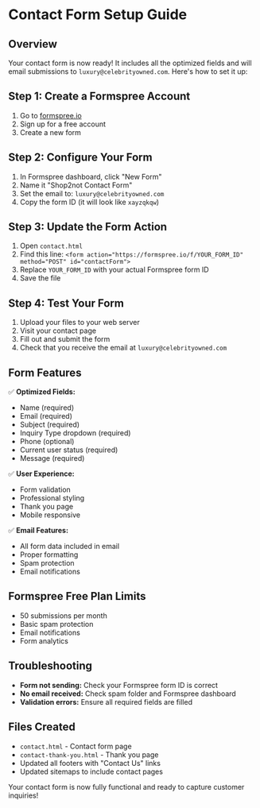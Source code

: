 # Contact Form Setup Guide

## Overview
Your contact form is now ready! It includes all the optimized fields and will email submissions to `luxury@celebrityowned.com`. Here's how to set it up:

## Step 1: Create a Formspree Account
1. Go to [formspree.io](https://formspree.io)
2. Sign up for a free account
3. Create a new form

## Step 2: Configure Your Form
1. In Formspree dashboard, click "New Form"
2. Name it "Shop2not Contact Form"
3. Set the email to: `luxury@celebrityowned.com`
4. Copy the form ID (it will look like `xayzqkqw`)

## Step 3: Update the Form Action
1. Open `contact.html`
2. Find this line: `<form action="https://formspree.io/f/YOUR_FORM_ID" method="POST" id="contactForm">`
3. Replace `YOUR_FORM_ID` with your actual Formspree form ID
4. Save the file

## Step 4: Test Your Form
1. Upload your files to your web server
2. Visit your contact page
3. Fill out and submit the form
4. Check that you receive the email at `luxury@celebrityowned.com`

## Form Features
✅ **Optimized Fields:**
- Name (required)
- Email (required)
- Subject (required)
- Inquiry Type dropdown (required)
- Phone (optional)
- Current user status (required)
- Message (required)

✅ **User Experience:**
- Form validation
- Professional styling
- Thank you page
- Mobile responsive

✅ **Email Features:**
- All form data included in email
- Proper formatting
- Spam protection
- Email notifications

## Formspree Free Plan Limits
- 50 submissions per month
- Basic spam protection
- Email notifications
- Form analytics

## Troubleshooting
- **Form not sending:** Check your Formspree form ID is correct
- **No email received:** Check spam folder and Formspree dashboard
- **Validation errors:** Ensure all required fields are filled

## Files Created
- `contact.html` - Contact form page
- `contact-thank-you.html` - Thank you page
- Updated all footers with "Contact Us" links
- Updated sitemaps to include contact pages

Your contact form is now fully functional and ready to capture customer inquiries! 